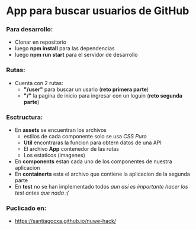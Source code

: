 # App para buscar usuarios de GitHub

### Para desarrollo:
  - Clonar en repositorio
  - luego **npm install** para las dependencias
  - luego **npm run start** para el servidor de desarrollo

### Rutas:
- Cuenta con 2 rutas:
     - **"/user"** para buscar un usario (**reto primera parte**)
     - **"/"** la pagina de inicio para ingresar con un loguin (**reto segunda parte**)

### Esctructura:
  - En **assets** se encuentran los archivos
      - estilos de cada componente solo se usa *CSS Puro*
      - **Util** encontraras la funcion para obtern datos de una API
      - El archivo **App** contenedor de las rutas
      - Los estaticos (imagenes)
  - En **components** estan cada uno de los componentes de nuestra aplicacion
  - En **containerts** esta el archivo que contiene la aplicacion de la segunda parte
  - En **test** no se han implementado todos *aun asi es importante hacer los test antes que nada :(*

### Puclicado en:

  - https://santiagocxa.github.io/nuwe-hack/

